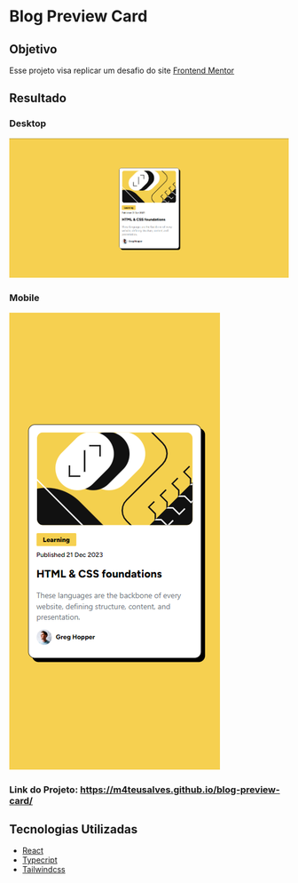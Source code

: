 # Blog Preview Card

## Objetivo

Esse projeto visa replicar um desafio do site 
<a href="https://www.frontendmentor.io/challenges/blog-preview-card-ckPaj01IcS" target="blank">Frontend Mentor</a>  

## Resultado

### Desktop

<img src="./README_assets/desktop-page.png">

### Mobile

<img src="./README_assets/mobile-page.png">

### Link do Projeto: https://m4teusalves.github.io/blog-preview-card/

## Tecnologias Utilizadas

 - <a href="https://react.dev" target="blank">React</a>
 - <a href="https://www.typescriptlang.org" target="blank">Typecript</a>
 - <a href="https://tailwindcss.com" target="blank">Tailwindcss</a>
